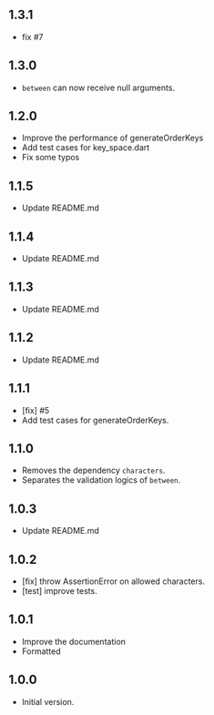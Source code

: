 ## 1.3.1
- fix #7

## 1.3.0
- `between` can now receive null arguments.

## 1.2.0
- Improve the performance of generateOrderKeys
- Add test cases for key_space.dart
- Fix some typos

## 1.1.5
- Update README.md

## 1.1.4
- Update README.md

## 1.1.3
- Update README.md

## 1.1.2
- Update README.md

## 1.1.1
- [fix] #5
- Add test cases for generateOrderKeys.

## 1.1.0
- Removes the dependency `characters`.
- Separates the validation logics of `between`.

## 1.0.3
- Update README.md

## 1.0.2
- [fix] throw AssertionError on allowed characters.
- [test] improve tests.

## 1.0.1
- Improve the documentation
- Formatted

## 1.0.0

- Initial version.

